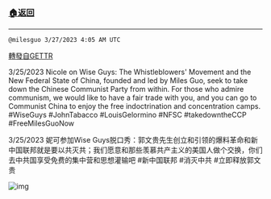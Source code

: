 ###  [:house:返回](README.md)
---


`@milesguo 3/27/2023 4:05 AM UTC`

[轉發自GETTR](https://gettr.com/post/p2cnauk89eb)

3/25/2023  Nicole on Wise Guys: The Whistleblowers' Movement and the New Federal State of China, founded and led by Miles Guo, seek to take down the Chinese Communist Party from within. For those who admire communism, we would like to have a fair trade with you, and you can go to Communist China to enjoy the free indoctrination and concentration camps.
#WiseGuys #JohnTabacco #LouisGelormino #NFSC #takedowntheCCP #FreeMilesGuoNow 

3/25/2023 妮可参加Wise Guys脱口秀：郭文贵先生创立和引领的爆料革命和新中国联邦就是要以共灭共；我们愿意和那些羡慕共产主义的美国人做个交换，你们去中共国享受免费的集中营和思想灌输吧
#新中国联邦 #消灭中共 #立即释放郭文贵

![img](https://media.gettr.com/group8/getter/2023/03/27/04/1f87a033-8b02-95a8-4072-bef523d51e5f/out.jpg)
